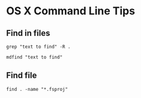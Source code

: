 # OS X Command Line Tips

## Find in files

    grep "text to find" -R .
    
    mdfind "text to find"

## Find file

    find . -name "*.fsproj"
